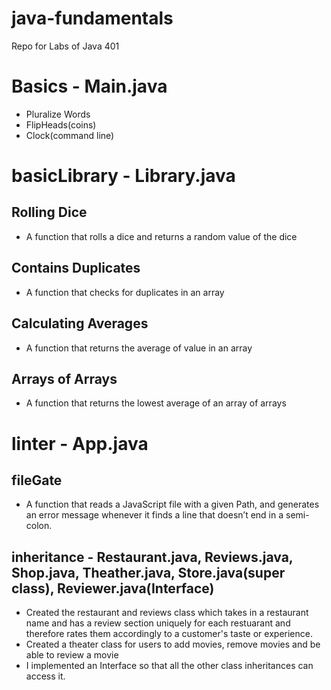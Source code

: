 # java-fundamentals
Repo for Labs of Java 401

# Basics - Main.java
- Pluralize Words
- FlipHeads(coins)
- Clock(command line)

# basicLibrary - Library.java
## Rolling Dice
- A function that rolls a dice and returns a random value of the dice
## Contains Duplicates
- A function that checks for duplicates in an array
## Calculating Averages
- A function that returns the average of value in an array
## Arrays of Arrays
- A function that returns the lowest average of an array of arrays

# linter - App.java
## fileGate
- A function that reads a JavaScript file with a given Path, and generates an error message whenever it finds a line that doesn’t end in a semi-colon.

## inheritance - Restaurant.java, Reviews.java, Shop.java, Theather.java, Store.java(super class), Reviewer.java(Interface)
- Created the restaurant and reviews class which takes in a restaurant name and has a review section uniquely for each restuarant and therefore rates them accordingly to a customer's taste or experience.
- Created a theater class for users to add movies, remove movies and be able to review a movie
- I implemented an Interface so that all the other class inheritances can access it.
